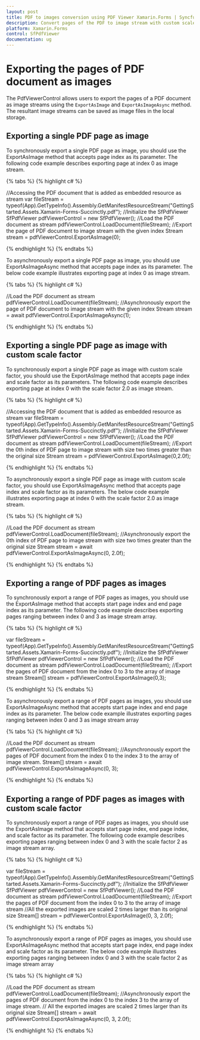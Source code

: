 ```yaml
---
layout: post
title: PDF to images conversion using PDF Viewer Xamarin.Forms | Syncfusion
description: Convert pages of the PDF to image stream with custom scale factor using Syncfusion Xamarin.Forms PDF Viewer 
platform: Xamarin.Forms
control: SfPdfViewer
documentation: ug
---
```


# Exporting the pages of PDF document as images

The PdfViewerControl allows users to export the pages of a PDF document as image streams using the `ExportAsImage` and `ExportAsImageAsync` method. The resultant image streams can be saved as image files in the local storage.

## Exporting a single PDF page as image

To synchronously export a single PDF page as image, you should use the ExportAsImage method that accepts page index as its parameter. The following code example describes exporting page at index 0 as image stream. 

{% tabs %}
{% highlight c# %}

//Accessing the PDF document that is added as embedded resource as stream
var fileStream = typeof(App).GetTypeInfo().Assembly.GetManifestResourceStream("GettingStarted.Assets.Xamarin-Forms-Succinctly.pdf");
//Initialize the SfPdfViewer
SfPdfViewer pdfViewerControl = new SfPdfViewer();
//Load the PDF document as stream
pdfViewerControl.LoadDocument(fileStream);
//Export the page of PDF document to image stream with the given index
Stream stream = pdfViewerControl.ExportAsImage(0);

{% endhighlight %}
{% endtabs %}

To asynchronously export a single PDF page as image, you should use ExportAsImageAsync method that accepts page index as its parameter. The below code example illustrates exporting page at index 0 as image stream.

{% tabs %}
{% highlight c# %}

//Load the PDF document as stream
pdfViewerControl.LoadDocument(fileStream);
//Asynchronously export the page of PDF document to image stream with the given index
Stream stream = await pdfViewerControl.ExportAsImageAsync(1);

{% endhighlight %}
{% endtabs %} 

## Exporting a single PDF page as image with custom scale factor

To synchronously export a single PDF page as image with custom scale factor, you should use the ExportAsImage method that accepts page index and scale factor as its parameters. The following code example describes exporting page at index 0 with the scale factor 2.0 as image stream.

{% tabs %}
{% highlight c# %}

//Accessing the PDF document that is added as embedded resource as stream
var fileStream = typeof(App).GetTypeInfo().Assembly.GetManifestResourceStream("GettingStarted.Assets.Xamarin-Forms-Succinctly.pdf");
//Initialize the SfPdfViewer
SfPdfViewer pdfViewerControl = new SfPdfViewer();
//Load the PDF document as stream
pdfViewerControl.LoadDocument(fileStream);
//Export the 0th index of PDF page to image stream with size two times greater than the original size 
Stream stream = pdfViewerControl.ExportAsImage(0,2.0f);

{% endhighlight %}
{% endtabs %}

To asynchronously export a single PDF page as image with custom scale factor, you should use ExportAsImageAsync method that accepts page index and scale factor as its parameters. The below code example illustrates exporting page at index 0 with the scale factor 2.0 as image stream.

{% tabs %}
{% highlight c# %}

//Load the PDF document as stream
pdfViewerControl.LoadDocument(fileStream);
//Asynchronously export the 0th index of PDF page to image stream with size two times greater than the original size 
Stream stream = await pdfViewerControl.ExportAsImageAsync(0, 2.0f);

{% endhighlight %}
{% endtabs %}

## Exporting a range of PDF pages as images

To synchronously export a range of PDF pages as images, you should use the ExportAsImage method that accepts start page index and end page index as its parameter. The following code example describes exporting pages ranging between index 0 and 3 as image stream array.

{% tabs %}
{% highlight c# %}

var fileStream = typeof(App).GetTypeInfo().Assembly.GetManifestResourceStream("GettingStarted.Assets.Xamarin-Forms-Succinctly.pdf");
//Initialize the SfPdfViewer
SfPdfViewer pdfViewerControl = new SfPdfViewer();
//Load the PDF document as stream
pdfViewerControl.LoadDocument(fileStream);
//Export the pages of PDF document from the index 0 to 3 to the array of image stream
Stream[] stream = pdfViewerControl.ExportAsImage(0,3);

{% endhighlight %}
{% endtabs %}

To asynchronously export a range of PDF pages as images, you should use ExportAsImageAsync method that accepts start page index and end page index as its parameter. The below code example illustrates exporting pages ranging between index 0 and 3 as image stream array

{% tabs %}
{% highlight c# %}

//Load the PDF document as stream
pdfViewerControl.LoadDocument(fileStream);
//Asynchronously export the pages of PDF document from the index 0 to the index 3 to the array of image stream.
Stream[] stream = await pdfViewerControl.ExportAsImageAsync(0, 3);

{% endhighlight %}
{% endtabs %}

## Exporting a range of PDF pages as images with custom scale factor

To synchronously export a range of PDF pages as images, you should use the ExportAsImage method that accepts start page index, end page index, and scale factor as its parameter. The following code example describes exporting pages ranging between index 0 and 3 with the scale factor 2 as image stream array.

{% tabs %}
{% highlight c# %}

var fileStream = typeof(App).GetTypeInfo().Assembly.GetManifestResourceStream("GettingStarted.Assets.Xamarin-Forms-Succinctly.pdf");
//Initialize the SfPdfViewer
SfPdfViewer pdfViewerControl = new SfPdfViewer();
//Load the PDF document as stream
pdfViewerControl.LoadDocument(fileStream);
//Export the pages of PDF document from the index 0 to 3 to the array of image stream
//All the exported images are scaled 2 times larger than its original size
Stream[] stream = pdfViewerControl.ExportAsImage(0, 3, 2.0f);

{% endhighlight %}
{% endtabs %}

To asynchronously export a range of PDF pages as images, you should use ExportAsImageAsync method that accepts start page index, end page index and scale factor as its parameter. The below code example illustrates exporting pages ranging between index 0 and 3 with the scale factor 2 as image stream array

{% tabs %}
{% highlight c# %}

//Load the PDF document as stream
pdfViewerControl.LoadDocument(fileStream);
//Asynchronously export the pages of PDF document from the index 0 to the index 3 to the array of image stream.
// All the exported images are scaled 2 times larger than its original size
Stream[] stream = await pdfViewerControl.ExportAsImageAsync(0, 3, 2.0f);

{% endhighlight %}
{% endtabs %}